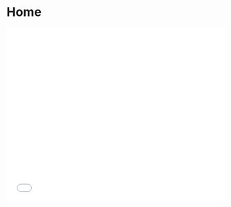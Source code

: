 # Home

<!-- {{#title My Title}} -->
<script data-goatcounter="https://stats.k94.ch/count"
        async src="//gc.zgo.at/count.js"></script>

<iframe src="./dist/index.html" style="border:none;" width=100% height=400></iframe>